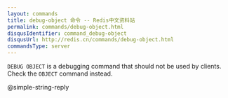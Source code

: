 ```yaml
---
layout: commands
title: debug-object 命令 -- Redis中文资料站
permalink: commands/debug-object.html
disqusIdentifier: command_debug-object
disqusUrl: http://redis.cn/commands/debug-object.html
commandsType: server
---
```


`DEBUG OBJECT` is a debugging command that should not be used by clients.
Check the `OBJECT` command instead.

@simple-string-reply
